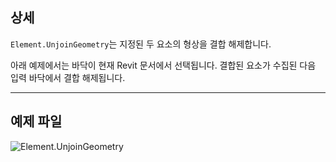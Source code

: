 ## 상세
`Element.UnjoinGeometry`는 지정된 두 요소의 형상을 결합 해제합니다.

아래 예제에서는 바닥이 현재 Revit 문서에서 선택됩니다. 결합된 요소가 수집된 다음 입력 바닥에서 결합 해제됩니다.
___
## 예제 파일

![Element.UnjoinGeometry](./Revit.Elements.Element.UnjoinGeometry_img.jpg)
